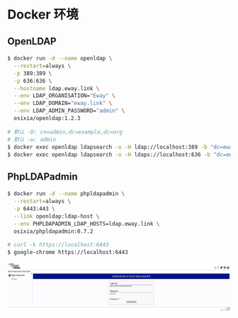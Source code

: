 # Docker 环境

## OpenLDAP

```bash
$ docker run -d --name openldap \
  --restart=always \
  -p 389:389 \
  -p 636:636 \
  --hostname ldap.eway.link \
  --env LDAP_ORGANISATION="Eway" \
  --env LDAP_DOMAIN="eway.link" \
  --env LDAP_ADMIN_PASSWORD="admin" \
  osixia/openldap:1.2.3
```

```bash
# 默认 -D: cn=admin,dc=example,dc=org
# 默认 -w: admin
$ docker exec openldap ldapsearch -x -H ldap://localhost:389 -b "dc=eway,dc=link" -D "cn=admin,dc=eway,dc=link" -w admin
$ docker exec openldap ldapsearch -x -H ldaps://localhost:636 -b "dc=eway,dc=link" -D "cn=admin,dc=eway,dc=link" -w admin
```

## PhpLDAPadmin

```bash
$ docker run -d --name phpldapadmin \
  --restart=always \
  -p 6443:443 \
  --link openldap:ldap-host \
  --env PHPLDAPADMIN_LDAP_HOSTS=ldap.eway.link \
  osixia/phpldapadmin:0.7.2
```

```bash
# curl -k https://localhost:6443
$ google-chrome https://localhost:6443
```

![PhpLDAPadmin 登录页面](.images/phpldapadmin-login.png)